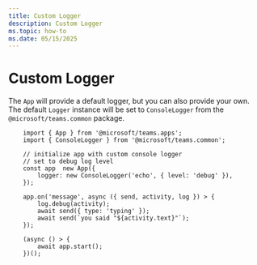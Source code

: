 ```yaml
---
title: Custom Logger
description: Custom Logger
ms.topic: how-to
ms.date: 05/15/2025
---
```


# Custom Logger

The `App` will provide a default logger, but you can also provide your own. The default `Logger` instance will be set to `ConsoleLogger` from the `@microsoft/teams.common` package.

```
    import { App } from '@microsoft/teams.apps';
    import { ConsoleLogger } from '@microsoft/teams.common';
    
    // initialize app with custom console logger
    // set to debug log level
    const app  new App({
        logger: new ConsoleLogger('echo', { level: 'debug' }),
    });
    
    app.on('message', async ({ send, activity, log }) > {
        log.debug(activity);
        await send({ type: 'typing' });
        await send(`you said "${activity.text}"`);
    });
    
    (async () > {
        await app.start();
    })();
```